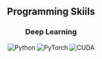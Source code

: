 <h2 align="center"><b>Programming Skiils</b></h2>

<h3 align="center"><b>Deep Learning</b></h2>
<div align="center">
  <span><img src="https://img.shields.io/badge/Python-3776AB?style=for-badge&logo=Python&logoColor=white" alt="Python"></span>
  <span><img src="https://img.shields.io/badge/PyTorch-EE4C2C?style=for-badge&logo=PyTorch&logoColor=white" alt="PyTorch"></span>
  <span><img src="https://img.shields.io/badge/CUDA-76B900?style=for-badge&logo=nvidia&logoColor=white" alt="CUDA"></span>

</div>

<!-- <h3 align="center">Web Application</h3>
<div align="center">
  <img src="https://img.shields.io/badge/HTML5-E34F26?style=for-badge&logo=HTML5&logoColor=white" alt="HTML5">
  <img src="https://img.shields.io/badge/CSS3-1572B6?style=for-badge&logo=CSS3&logoColor=white" alt="CSS3">
  <img src="https://img.shields.io/badge/JavaScript-ffb13b?style=for-badge&logo=javascript&logoColor=white" alt="JavaScript">
  <img src="https://img.shields.io/badge/TypeScript-007ACC?style=for-badge&logo=typescript&logoColor=white" alt="TypeScript">
  <img src="https://img.shields.io/badge/React-61DAFB?style=for-badge&logo=React&logoColor=white" alt="React">
  <img src="https://img.shields.io/badge/Node.js-43853D?style=for-badge&logo=node.js&logoColor=white" alt="Node.js">
  <img src="https://img.shields.io/badge/MySQL-4479A1?style=for-badge&logo=MySQL&logoColor=white" alt="MySQL">
  <img src="https://img.shields.io/badge/AWS-232F3E?style=for-badge&logo=amazon-aws&logoColor=white" alt="AWS">
</div> -->

<!-- <h2 align="center"><b>Tech Blog</b></h2>
<div align="center">
  <a href="https://10000cow.tistory.com/">
    <img src="https://img.shields.io/badge/Visit%20My%20Blog-orange?style=flat-square&logo=blogger&logoColor=white" alt="Visit My Blog">
  </a>
</div> -->


<!-- ![Anurag's GitHub stats](https://github-readme-stats.vercel.app/api?username=YEOMJINSEOP&show_icons=true&theme=cobalt2) -->

<div>
